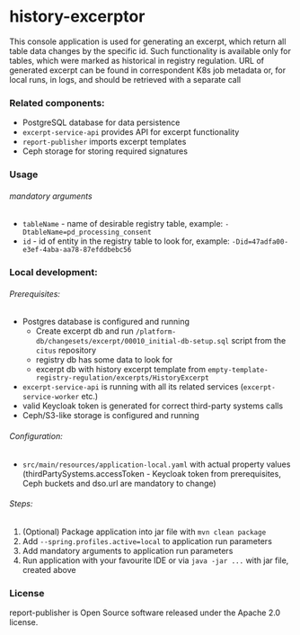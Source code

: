 # history-excerptor

This console application is used for generating an excerpt, which return all table data changes by the specific id.
Such functionality is available only for tables, which were marked as historical in registry regulation.
URL of generated excerpt can be found in correspondent K8s job metadata or, for local runs, in logs, and should be retrieved with a separate call

### Related components:

* PostgreSQL database for data persistence
* `excerpt-service-api` provides API for excerpt functionality
* `report-publisher` imports excerpt templates
* Ceph storage for storing required signatures

### Usage
###### mandatory arguments
* `tableName` - name of desirable registry table, example: `-DtableName=pd_processing_consent`
* `id` - id of entity in the registry table to look for, example: `-Did=47adfa00-e3ef-4aba-aa78-87efddbebc56`

### Local development:
###### Prerequisites:

* Postgres database is configured and running
  * Create excerpt db and run `/platform-db/changesets/excerpt/00010_initial-db-setup.sql` script from the `citus` repository
  * registry db has some data to look for
  * excerpt db with history excerpt template from `empty-template-registry-regulation/excerpts/HistoryExcerpt`
* `excerpt-service-api` is running with all its related services (`excerpt-service-worker` etc.)
* valid Keycloak token is generated for correct third-party systems calls
* Ceph/S3-like storage is configured and running

###### Configuration:
* `src/main/resources/application-local.yaml` with actual property values (thirdPartySystems.accessToken - Keycloak token from prerequisites, Ceph buckets and dso.url are mandatory to change)

###### Steps:

1. (Optional) Package application into jar file with `mvn clean package`
1. Add `--spring.profiles.active=local` to application run parameters
1. Add mandatory arguments to application run parameters
1. Run application with your favourite IDE or via `java -jar ...` with jar file, created above

### License
report-publisher is Open Source software released under the Apache 2.0 license.